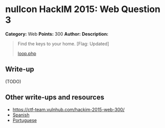 # nullcon HackIM 2015: Web Question 3

**Category:** Web
**Points:** 300
**Author:**
**Description:**

>Find the keys to your home. [Flag: Updated]
>
>[loop.php](http://54.165.191.231/loop.php)

## Write-up

(TODO)

## Other write-ups and resources

* <https://ctf-team.vulnhub.com/hackim-2015-web-300/>
* [Spanish](https://blog.ka0labs.net/post/20/)
* [Portuguese](https://ctf-br.org/wiki/nullcon-hackim/nullcon-hackim-2015/w300-question-3/)
